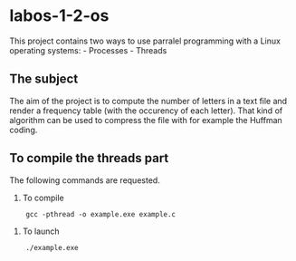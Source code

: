# labos-1-2-os
This project contains two ways to use parralel programming with a Linux operating systems:
	- Processes
	- Threads
## The subject
The aim of the project is to compute the number of letters in a text file and render a frequency table (with the occurency of each letter).
That kind of algorithm can be used to compress the file with for example the Huffman coding.

## To compile the threads part
The following commands are requested.
1. To compile
```
	gcc -pthread -o example.exe example.c

```

1. To launch
```
	./example.exe

```